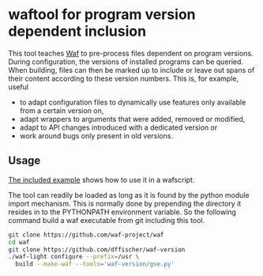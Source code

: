 # waftool for program version dependent inclusion

This tool teaches [Waf](http://waf.io) to pre-process files dependent on program versions. During configuration, the versions of installed programs can be queried. When building, files can then be marked up to include or leave out spans of their content according to these version numbers. This is, for example, useful

- to adapt configuration files to dynamically use features only available from a certain version on,
- adapt wrappers to arguments that were added, removed or modified,
- adapt to API changes introduced with a dedicated version or
- work around bugs only present in old versions.


## Usage

[The included example](example/wscript) shows how to use it in a wafscript.

The tool can readily be loaded as long as it is found by the python module import mechanism. This is normally done by prepending the directory it resides in to the PYTHONPATH environment variable. So the following command build a waf executable from git including this tool.

```bash
git clone https://github.com/waf-project/waf
cd waf
git clone https://github.com/dffischer/waf-version
./waf-light configure --prefix=/usr \
  build --make-waf --tools='waf-version/gse.py'
```
